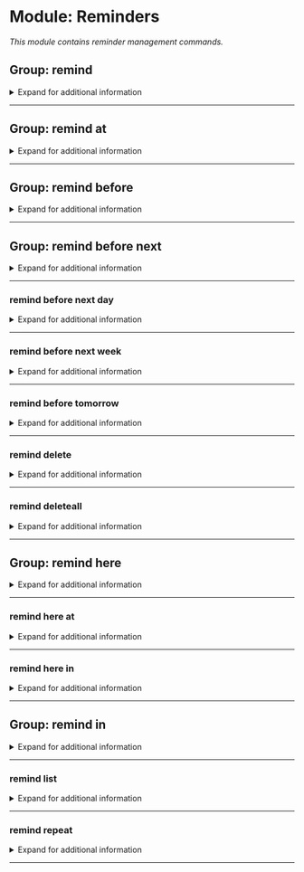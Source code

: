 # Module: Reminders
*This module contains reminder management commands.*


## Group: remind
<details><summary markdown='span'>Expand for additional information</summary><p>

*Manage reminders. Group call registers a new reminder after a specified timespan or lists registered reminders in the selected channel or DM.*

**Aliases:**
`reminders, reminder, todo, todolist, note`
**Overload 4:**

`[time span]` : *Timespan until reminder*

`[channel]` : *Channel when to send the reminder*

`[string...]` : *Reminder contents*

**Overload 3:**

`[channel]` : *Channel when to send the reminder*

`[time span]` : *Timespan until reminder*

`[string...]` : *Reminder contents*

**Overload 2:**

`[time span]` : *Timespan until reminder*

`[string...]` : *Reminder contents*

**Overload 1:**

`[channel]` : *Channel to list*

**Examples:**

```xml
!remind
!remind 1d Some important announcement!
!remind 1d #my-text-channel Some important announcement!
```
</p></details>

---

## Group: remind at
<details><summary markdown='span'>Expand for additional information</summary><p>

*Sends a reminder at the exact specified date and time. Specified date and/or time is relative to guild timezone setting, or UTC time if the command is invoked in DM.*

**Aliases:**
`reminders, reminder, todo, todolist, note`
**Overload 2:**

`[date and time]` : *Localized due date*

`[channel]` : *Channel when to send the reminder*

`[string...]` : *Reminder contents*

**Overload 1:**

`[channel]` : *Channel when to send the reminder*

`[date and time]` : *Localized due date*

`[string...]` : *Reminder contents*

**Overload 0:**

`[date and time]` : *Localized due date*

`[string...]` : *Reminder contents*

**Examples:**

```xml
!remind at 11-10-2020 11:00:03 Some important announcement!
!remind at 11-10-2020 11:00:03 #my-text-channel Some important announcement!
```
</p></details>

---

## Group: remind before
<details><summary markdown='span'>Expand for additional information</summary><p>

*Lists all reminders before specified absolute or relative point in time.*

**Aliases:**
`due, b`
**Overload 1:**

`[date and time]` : *Localized due date*

(optional) `[channel]` : *Channel to list* (def: `None`)

**Overload 0:**

`[time span]` : *Localized due time*

(optional) `[channel]` : *Channel to list* (def: `None`)

**Examples:**

```xml
!remind before 11-10-2020 11:00:03
!remind before 10s
!remind before 11-10-2020 11:00:03 #my-text-channel
```
</p></details>

---

## Group: remind before next
<details><summary markdown='span'>Expand for additional information</summary><p>

*Lists all reminders due to given day of week.*

**Aliases:**
`nxt, n`
**Arguments:**

`[DayOfWeek]` : *Day of week*

(optional) `[channel]` : *Channel to list* (def: `None`)

**Examples:**

```xml
!remind before next Tuesday
!remind before next Tuesday #my-text-channel
```
</p></details>

---

### remind before next day
<details><summary markdown='span'>Expand for additional information</summary><p>

*Lists all reminders due to tomorrow.*

**Aliases:**
`d`
**Arguments:**

(optional) `[channel]` : *Channel to list* (def: `None`)

**Examples:**

```xml
!remind before next day
!remind before next day #my-text-channel
```
</p></details>

---

### remind before next week
<details><summary markdown='span'>Expand for additional information</summary><p>

*Lists all reminders due to next week.*

**Aliases:**
`w`
**Arguments:**

(optional) `[channel]` : *Channel to list* (def: `None`)

**Examples:**

```xml
!remind before next week
!remind before next week #my-text-channel
```
</p></details>

---

### remind before tomorrow
<details><summary markdown='span'>Expand for additional information</summary><p>

*Lists all reminders due to tomorrow.*

**Aliases:**
`tmrw, t, tomo`
**Arguments:**

(optional) `[channel]` : *Channel to list* (def: `None`)

**Examples:**

```xml
!remind before tomorrow
!remind before tomorrow #my-text-channel
```
</p></details>

---

### remind delete
<details><summary markdown='span'>Expand for additional information</summary><p>

*Deletes reminders via ID.*

**Aliases:**
`-, remove, rm, del, -=, >, >>, unschedule`
**Arguments:**

`[int...]` : *ID(s)*

**Examples:**

```xml
!remind delete 12345
```
</p></details>

---

### remind deleteall
<details><summary markdown='span'>Expand for additional information</summary><p>

*Deletes all reminders in a given channel or your personal reminders if the channel is not specified.*

**Aliases:**
`removeall, rmrf, rma, clearall, clear, delall, da, cl, -a, --, >>>`
**Overload 1:**

`[channel]` : *Channel whose reminders to remove*

**Examples:**

```xml
!remind deleteall
!remind deleteall #my-text-channel
```
</p></details>

---

## Group: remind here
<details><summary markdown='span'>Expand for additional information</summary><p>

*Sends a reminder in the current channel after the specified timespan.*

**Aliases:**
`reminders, reminder, todo, todolist, note`
**Guild only.**

**Overload 1:**

`[time span]` : *Timespan until reminder*

`[string...]` : *Reminder contents*

**Examples:**

```xml
!remind here 1d Some important announcement!
```
</p></details>

---

### remind here at
<details><summary markdown='span'>Expand for additional information</summary><p>

*Sends a reminder in the current channel at the exact specified date and time. Specified date and/or time is relative to guild timezone setting, or UTC time if the command is invoked in DM.*

**Guild only.**

**Arguments:**

`[date and time]` : *Localized due date*

`[string...]` : *Reminder contents*

**Examples:**

```xml
!remind here at 11-10-2020 11:00:03 Some important announcement!
```
</p></details>

---

### remind here in
<details><summary markdown='span'>Expand for additional information</summary><p>

*Sends a reminder in the current channel after the specified timespan.*

**Guild only.**

**Arguments:**

`[time span]` : *Timespan until reminder*

`[string...]` : *Reminder contents*

**Examples:**

```xml
!remind here in 1d Some important announcement!
```
</p></details>

---

## Group: remind in
<details><summary markdown='span'>Expand for additional information</summary><p>

*Sends a reminder in the specified channel after the specified timespan.*

**Aliases:**
`reminders, reminder, todo, todolist, note`
**Overload 2:**

`[time span]` : *Timespan until reminder*

`[channel]` : *Channel when to send the reminder*

`[string...]` : *Reminder contents*

**Overload 1:**

`[channel]` : *Channel when to send the reminder*

`[time span]` : *Timespan until reminder*

`[string...]` : *Reminder contents*

**Overload 0:**

`[time span]` : *Timespan until reminder*

`[string...]` : *Reminder contents*

**Examples:**

```xml
!remind in 1d Some important announcement!
!remind in 1d #my-text-channel Some important announcement!
```
</p></details>

---

### remind list
<details><summary markdown='span'>Expand for additional information</summary><p>

*Lists all active personal reminders or channel reminders.*

**Aliases:**
`print, show, view, ls, l, p`
**Overload 1:**

`[channel]` : *Channel to list*

**Examples:**

```xml
!remind list
!remind list #my-text-channel
```
</p></details>

---

### remind repeat
<details><summary markdown='span'>Expand for additional information</summary><p>

*Registers a repeating reminder.*

**Aliases:**
`newrep, +r, ar, +=r, <r, <<r`
**Overload 2:**

`[time span]` : *Localized due date*

`[channel]` : *Channel when to send the reminder*

`[string...]` : *Reminder contents*

**Overload 1:**

`[channel]` : *Channel when to send the reminder*

`[time span]` : *Localized due date*

`[string...]` : *Reminder contents*

**Overload 0:**

`[time span]` : *Localized due date*

`[string...]` : *Reminder contents*

**Examples:**

```xml
!remind repeat
!remind repeat 1d Some important announcement!
!remind repeat 1d #my-text-channel Some important announcement!
```
</p></details>

---

